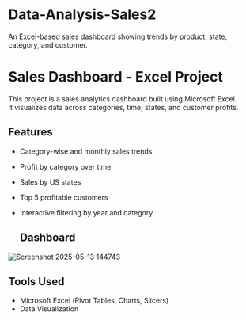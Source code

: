 # Data-Analysis-Sales2
An Excel-based sales dashboard showing trends by product, state, category, and customer.

# Sales Dashboard - Excel Project

This project is a sales analytics dashboard built using Microsoft Excel.  
It visualizes data across categories, time, states, and customer profits.

## Features
- Category-wise and monthly sales trends
- Profit by category over time
- Sales by US states
- Top 5 profitable customers
- Interactive filtering by year and category

  ## Dashboard
![Screenshot 2025-05-13 144743](https://github.com/user-attachments/assets/5233ea50-1672-4644-8a16-149c3f825c7d)



 
  ## Tools Used
- Microsoft Excel (Pivot Tables, Charts, Slicers)
- Data Visualization


